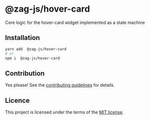 # @zag-js/hover-card

Core logic for the hover-card widget implemented as a state machine

## Installation

```sh
yarn add  @zag-js/hover-card
# or
npm i  @zag-js/hover-card
```

## Contribution

Yes please! See the [contributing guidelines](https://github.com/chakra-ui/zag/blob/main/CONTRIBUTING.md) for details.

## Licence

This project is licensed under the terms of the [MIT license](https://github.com/chakra-ui/zag/blob/main/LICENSE).
